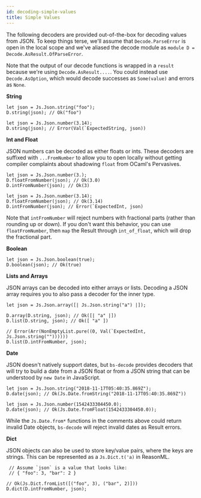 ```yaml
---
id: decoding-simple-values
title: Simple Values
---
```


The following decoders are provided out-of-the-box for decoding values from JSON. To keep things terse, we'll assume that `Decode.ParseError` is open in the local scope and we've aliased the decode module as `module D = Decode.AsResult.OfParseError`.

Note that the output of our decode functions is wrapped in a `result` because we're using `Decode.AsResult....`. You could instead use `Decode.AsOption`, which would decode successes as `Some(value)` and errors as `None`.

**String**

```reasonml
let json = Js.Json.string("foo");
D.string(json); // Ok("foo")

let json = Js.Json.number(3.14);
D.string(json); // Error(Val(`ExpectedString, json))
```

**Int and Float**

JSON numbers can be decoded as either floats or ints. These decoders are suffixed with `...FromNumber` to allow you to open locally without getting compiler complaints about shadowing `float` from OCaml's Pervasives.

```reasonml
let json = Js.Json.number(3.);
D.floatFromNumber(json); // Ok(3.0)
D.intFromNumber(json); // Ok(3)

let json = Js.Json.number(3.14);
D.floatFromNumber(json); // Ok(3.14)
D.intFromNumber(json); // Error(`ExpectedInt, json)
```

Note that `intFromNumber` will reject numbers with fractional parts (rather than rounding up or down). If you don't want this behavior, you can use `floatFromNumber`, then `map` the Result through `int_of_float`, which will drop the fractional part.

**Boolean**

```reasonml
let json = Js.Json.boolean(true);
D.boolean(json); // Ok(true)
```

**Lists and Arrays**

JSON arrays can be decoded into either arrays or lists. Decoding a JSON array requires you to also pass a decoder for the inner type.

```reasonml
let json = Js.Json.array([| Js.Json.string("a") |]);

D.array(D.string, json); // Ok([| "a" |])
D.list(D.string, json); // Ok([ "a" ])

// Error(Arr(NonEmptyList.pure((0, Val(`ExpectedInt, Js.Json.string(""))))))
D.list(D.intFromNumber, json);
```

**Date**

JSON doesn't natively support dates, but `bs-decode` provides decoders that will try to build a date from a JSON float or from a JSON string that can be understood by `new Date` in JavaScript.

```reasonml
let json = Js.Json.string("2018-11-17T05:40:35.869Z");
D.date(json); // Ok(Js.Date.fromString("2018-11-17T05:40:35.869Z"))

let json = Js.Json.number(1542433304450.0);
D.date(json); // Ok(Js.Date.fromFloat(1542433304450.0));
```

While the `Js.Date.from*` functions in the comments above could return invalid Date objects, `bs-decode` will reject invalid dates as Result errors.

**Dict**

JSON objects can also be used to store key/value pairs, where the keys are strings. This can be represented as a `Js.Dict.t('a)` in ReasonML.

```reasonml
 // Assume `json` is a value that looks like:
 // { "foo": 3, "bar": 2 }

// Ok(Js.Dict.fromList([("foo", 3), ("bar", 2)]))
D.dict(D.intFromNumber, json);
```

